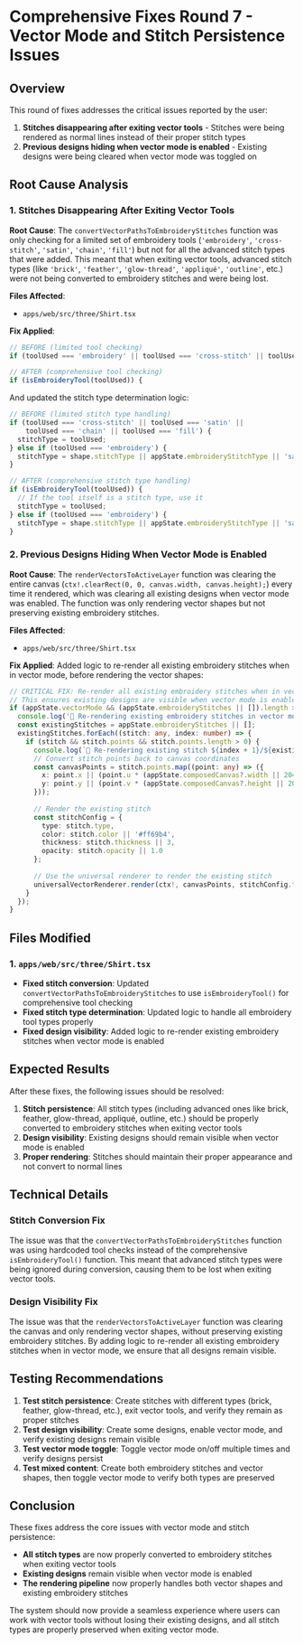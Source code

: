 # Comprehensive Fixes Round 7 - Vector Mode and Stitch Persistence Issues

## Overview
This round of fixes addresses the critical issues reported by the user:
1. **Stitches disappearing after exiting vector tools** - Stitches were being rendered as normal lines instead of their proper stitch types
2. **Previous designs hiding when vector mode is enabled** - Existing designs were being cleared when vector mode was toggled on

## Root Cause Analysis

### 1. Stitches Disappearing After Exiting Vector Tools
**Root Cause**: The `convertVectorPathsToEmbroideryStitches` function was only checking for a limited set of embroidery tools (`'embroidery'`, `'cross-stitch'`, `'satin'`, `'chain'`, `'fill'`) but not for all the advanced stitch types that were added. This meant that when exiting vector tools, advanced stitch types (like `'brick'`, `'feather'`, `'glow-thread'`, `'appliqué'`, `'outline'`, etc.) were not being converted to embroidery stitches and were being lost.

**Files Affected**:
- `apps/web/src/three/Shirt.tsx`

**Fix Applied**:
```typescript
// BEFORE (limited tool checking)
if (toolUsed === 'embroidery' || toolUsed === 'cross-stitch' || toolUsed === 'satin' || toolUsed === 'chain' || toolUsed === 'fill') {

// AFTER (comprehensive tool checking)
if (isEmbroideryTool(toolUsed)) {
```

And updated the stitch type determination logic:
```typescript
// BEFORE (limited stitch type handling)
if (toolUsed === 'cross-stitch' || toolUsed === 'satin' || 
    toolUsed === 'chain' || toolUsed === 'fill') {
  stitchType = toolUsed;
} else if (toolUsed === 'embroidery') {
  stitchType = shape.stitchType || appState.embroideryStitchType || 'satin';
}

// AFTER (comprehensive stitch type handling)
if (isEmbroideryTool(toolUsed)) {
  // If the tool itself is a stitch type, use it
  stitchType = toolUsed;
} else if (toolUsed === 'embroidery') {
  stitchType = shape.stitchType || appState.embroideryStitchType || 'satin';
}
```

### 2. Previous Designs Hiding When Vector Mode is Enabled
**Root Cause**: The `renderVectorsToActiveLayer` function was clearing the entire canvas (`ctx!.clearRect(0, 0, canvas.width, canvas.height);`) every time it rendered, which was clearing all existing designs when vector mode was enabled. The function was only rendering vector shapes but not preserving existing embroidery stitches.

**Files Affected**:
- `apps/web/src/three/Shirt.tsx`

**Fix Applied**:
Added logic to re-render all existing embroidery stitches when in vector mode, before rendering the vector shapes:

```typescript
// CRITICAL FIX: Re-render all existing embroidery stitches when in vector mode
// This ensures existing designs are visible when vector mode is enabled
if (appState.vectorMode && (appState.embroideryStitches || []).length > 0) {
  console.log('🔄 Re-rendering existing embroidery stitches in vector mode');
  const existingStitches = appState.embroideryStitches || [];
  existingStitches.forEach((stitch: any, index: number) => {
    if (stitch && stitch.points && stitch.points.length > 0) {
      console.log(`🔄 Re-rendering existing stitch ${index + 1}/${existingStitches.length}: ${stitch.type}`);
      // Convert stitch points back to canvas coordinates
      const canvasPoints = stitch.points.map((point: any) => ({
        x: point.x || (point.u * (appState.composedCanvas?.width || 2048)),
        y: point.y || (point.v * (appState.composedCanvas?.height || 2048))
      }));
      
      // Render the existing stitch
      const stitchConfig = {
        type: stitch.type,
        color: stitch.color || '#ff69b4',
        thickness: stitch.thickness || 3,
        opacity: stitch.opacity || 1.0
      };
      
      // Use the universal renderer to render the existing stitch
      universalVectorRenderer.render(ctx!, canvasPoints, stitchConfig.type, stitchConfig);
    }
  });
}
```

## Files Modified

### 1. `apps/web/src/three/Shirt.tsx`
- **Fixed stitch conversion**: Updated `convertVectorPathsToEmbroideryStitches` to use `isEmbroideryTool()` for comprehensive tool checking
- **Fixed stitch type determination**: Updated logic to handle all embroidery tool types properly
- **Fixed design visibility**: Added logic to re-render existing embroidery stitches when vector mode is enabled

## Expected Results

After these fixes, the following issues should be resolved:

1. **Stitch persistence**: All stitch types (including advanced ones like brick, feather, glow-thread, appliqué, outline, etc.) should be properly converted to embroidery stitches when exiting vector tools
2. **Design visibility**: Existing designs should remain visible when vector mode is enabled
3. **Proper rendering**: Stitches should maintain their proper appearance and not convert to normal lines

## Technical Details

### Stitch Conversion Fix
The issue was that the `convertVectorPathsToEmbroideryStitches` function was using hardcoded tool checks instead of the comprehensive `isEmbroideryTool()` function. This meant that advanced stitch types were being ignored during conversion, causing them to be lost when exiting vector tools.

### Design Visibility Fix
The issue was that the `renderVectorsToActiveLayer` function was clearing the canvas and only rendering vector shapes, without preserving existing embroidery stitches. By adding logic to re-render all existing embroidery stitches when in vector mode, we ensure that all designs remain visible.

## Testing Recommendations

1. **Test stitch persistence**: Create stitches with different types (brick, feather, glow-thread, etc.), exit vector tools, and verify they remain as proper stitches
2. **Test design visibility**: Create some designs, enable vector mode, and verify existing designs remain visible
3. **Test vector mode toggle**: Toggle vector mode on/off multiple times and verify designs persist
4. **Test mixed content**: Create both embroidery stitches and vector shapes, then toggle vector mode to verify both types are preserved

## Conclusion

These fixes address the core issues with vector mode and stitch persistence:
- **All stitch types** are now properly converted to embroidery stitches when exiting vector tools
- **Existing designs** remain visible when vector mode is enabled
- **The rendering pipeline** now properly handles both vector shapes and existing embroidery stitches

The system should now provide a seamless experience where users can work with vector tools without losing their existing designs, and all stitch types are properly preserved when exiting vector mode.

